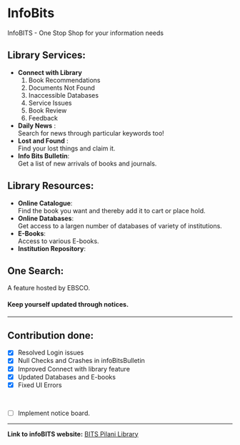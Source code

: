 # InfoBits
InfoBITS - One Stop Shop for your information needs 

## Library Services:

* **Connect with Library**
    1. Book Recommendations
    2. Documents Not Found
    3. Inaccessible Databases
    4. Service Issues
    5. Book Review
    6. Feedback
* **Daily News** : </br>
Search for news through particular keywords too!
* **Lost and Found** :  </br>
Find your lost things and claim it.
* **Info Bits Bulletin**: </br>
Get a list of new arrivals of books and journals.



## Library Resources:

* **Online Catalogue**:<br/>
  Find the book you want and thereby add it to cart or place hold.
* **Online Databases**:<br/>
  Get access to a largen number of databases of variety of institutions.
* **E-Books**:<br/>
  Access to various E-books.
* **Institution Repository**:

## One Search:
  A feature hosted by EBSCO.
  
#### Keep yourself updated through notices.   
  
----

## Contribution done:

 - [x] Resolved Login issues
 - [x] Null Checks and Crashes in infoBitsBulletin
 - [x] Improved Connect with library feature
 - [x] Updated Databases and E-books
 - [X] Fixed UI Errors
 </br>
 
 - [ ] Implement notice board.
 
 ----
 **Link to infoBITS website:** [BITS Pilani Library](http://172.21.1.15/ "infoBITS") 
 
